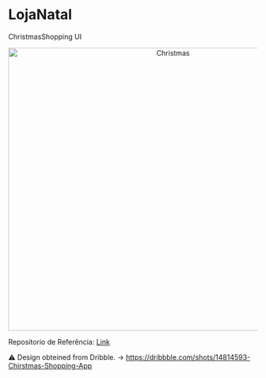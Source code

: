 # LojaNatal

ChristmasShopping UI

<p align="center">
<img src="https://github.com/LeomarisReyes/ChristmasShoppingUI/blob/master/Images/ChristmasShoppingUI.png" height="570" width="650" title="Christmas"/>
</p>

Repositorio de Referência: [Link](https://github.com/LeomarisReyes/ChristmasShoppingUI/edit/master/README.md)

⚠ Design obteined from Dribble. -> https://dribbble.com/shots/14814593-Chirstmas-Shopping-App




